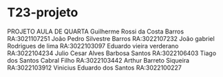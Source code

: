 # T23-projeto
PROJETO AULA DE QUARTA
Guilherme Rossi da Costa Barros RA:3021107251
João Pedro Silvestre Barros RA:3022107232
João gabriel Rodrigues de lima RA:3022103097
Eduardo vieira verderano RA:3022104234
Julio Cesar Alves Barbosa Santos RA:3022106403
Tiago dos Santos Cabral Filho RA:3022103442
Arthur Barreto Siqueira RA:3022103912
Vinicius Eduardo dos Santos RA:3022100227
